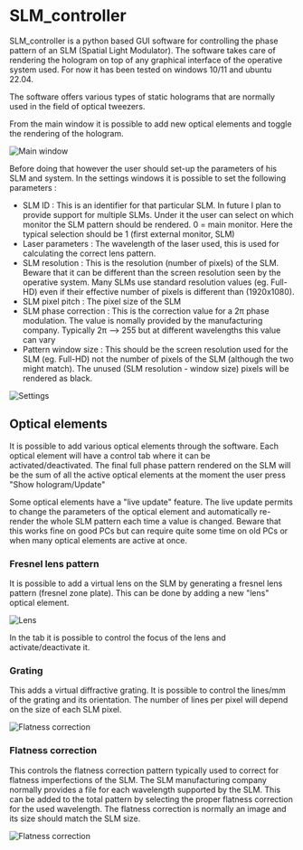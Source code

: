 # SLM_controller

SLM_controller is a python based GUI software for controlling the phase pattern of an SLM (Spatial Light Modulator).
The software takes care of rendering the hologram on top of any graphical interface of the operative system used. For now it has been tested on windows 10/11 and ubuntu 22.04.

The software offers various types of static holograms that are normally used in the field of optical tweezers.

From the main window it is possible to add new optical elements and toggle the rendering of the hologram.

![Main window](Documentation/Img/main.png "The main window")

Before doing that however the user should set-up the parameters of his SLM and system. 
In the settings windows it is possible to set the following parameters :
* SLM ID : This is an identifier for that particular SLM. In future I plan to provide support for multiple SLMs. Under it the user can select on which monitor the SLM pattern should be rendered. 0 = main monitor. Here the typical selection should be 1 (first external monitor, SLM)
* Laser parameters : The wavelength of the laser used, this is used for calculating the correct lens pattern.
* SLM resolution : This is the resolution (number of pixels) of the SLM. Beware that it can be different than the screen resolution seen by the operative system. Many SLMs use standard resolution values (eg. Full-HD) even if their effective number of pixels is different than (1920x1080).
* SLM pixel pitch : The pixel size of the SLM
* SLM phase correction : This is the correction value for a 2π phase modulation. The value is nomally provided by the manufacturing company. Typically 2π --> 255 but at different wavelengths this value can vary
* Pattern window size : This should be the screen resolution used for the SLM (eg. Full-HD) not the number of pixels of the SLM (although the two might match). The unused (SLM resolution - window size) pixels will be rendered as black. 

![Settings](Documentation/Img/settings.png "Software settings")

## Optical elements
It is possible to add various optical elements through the software. Each optical element will have a control tab where it can be activated/deactivated. The final full phase pattern rendered on the SLM will be the sum of all the active optical elements at the moment the user press "Show hologram/Update"

Some optical elements have a "live update" feature. The live update permits to change the parameters of the optical element and automatically re-render the whole SLM pattern each time a value is changed. Beware that this works fine on good PCs but can require quite some time on old PCs or when many optical elements are active at once.

### Fresnel lens pattern
It is possible to add a virtual lens on the SLM by generating a fresnel lens pattern (fresnel zone plate). This can be done by adding a new "lens" optical element.

![Lens](Documentation/Img/lens.png "Fresnel lens tab")

In the tab it is possible to control the focus of the lens and activate/deactivate it.

### Grating
This adds a virtual diffractive grating. It is possible to control the lines/mm of the grating and its orientation. The number of lines per pixel will depend on the size of each SLM pixel.

![Flatness correction](Documentation/Img/grating.png "Grating tab")

### Flatness correction
This controls the flatness correction pattern typically used to correct for flatness imperfections of the SLM. The SLM manufacturing company normally provides a file for each wavelength supported by the SLM. This can be added to the total pattern by selecting the proper flatness correction for the used wavelength.
The flatness correction is normally an image and its size should match the SLM size.

![Flatness correction](Documentation/Img/flatness_correction.png "Flatness correction tab")
